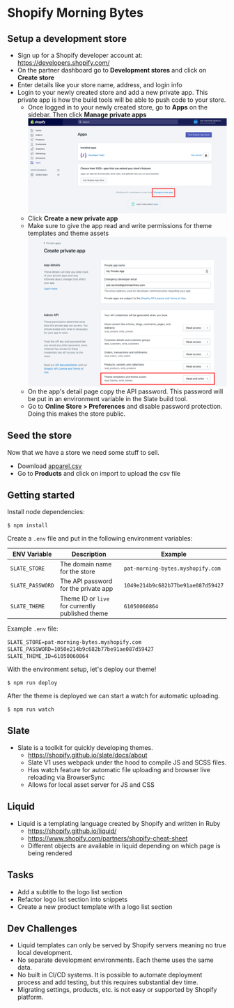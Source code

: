 # Shopify Morning Bytes

## Setup a development store

- Sign up for a Shopify developer account at: https://developers.shopify.com/
- On the partner dashboard go to **Development stores** and click on **Create store**
- Enter details like your store name, address, and login info
- Login to your newly created store and add a new private app. This private app is how the build tools will be able to push code to your store.
  - Once logged in to your newly created store, go to **Apps** on the sidebar. Then click **Manage private apps**
  ![Private Apps](/images/private-app.png)
  - Click **Create a new private app**
  - Make sure to give the app read and write permissions for theme templates and theme assets
  ![App Permission](/images/private-app-permissions.png)
  - On the app's detail page copy the API password. This password will be put in an environment variable in the Slate build tool.
  - Go to **Online Store > Preferences** and disable password protection. Doing this makes the store public.

## Seed the store

Now that we have a store we need some stuff to sell.
- Download [apparel.csv](/import/apparel.csv)
- Go to **Products** and click on import to upload the csv file

## Getting started

Install node dependencies:
```
$ npm install
```

Create a `.env` file and put in the following environment variables:

| ENV Variable | Description | Example |
| --- | --- | --- |
| `SLATE_STORE` | The domain name for the store | `pat-morning-bytes.myshopify.com` |
| `SLATE_PASSWORD` | The API password for the private app | `1049e214b9c682b77be91ae087d59427` |
| `SLATE_THEME` | Theme ID or `live` for currently published theme | `61050060864` |

Example `.env` file:

```
SLATE_STORE=pat-morning-bytes.myshopify.com
SLATE_PASSWORD=1050e214b9c682b77be91ae087d59427
SLATE_THEME_ID=61050060864
```

With the environment setup, let's deploy our theme!

```
$ npm run deploy
```

After the theme is deployed we can start a watch for automatic uploading.

```
$ npm run watch
```

## Slate

- Slate is a toolkit for quickly developing themes.
  - https://shopify.github.io/slate/docs/about
  - Slate V1 uses webpack under the hood to compile JS and SCSS files.
  - Has watch feature for automatic file uploading and browser live reloading via BrowserSync
  - Allows for local asset server for JS and CSS

## Liquid

- Liquid is a templating language created by Shopify and written in Ruby
  - https://shopify.github.io/liquid/
  - https://www.shopify.com/partners/shopify-cheat-sheet
  - Different objects are available in liquid depending on which page is being rendered

## Tasks

- Add a subtitle to the logo list section
- Refactor logo list section into snippets
- Create a new product template with a logo list section

## Dev Challenges

- Liquid templates can only be served by Shopify servers meaning no true local development.
- No separate development environments. Each theme uses the same data.
- No built in CI/CD systems. It is possible to automate deployment process and add testing, but this requires substantial dev time.
- Migrating settings, products, etc. is not easy or supported by Shopify platform.
